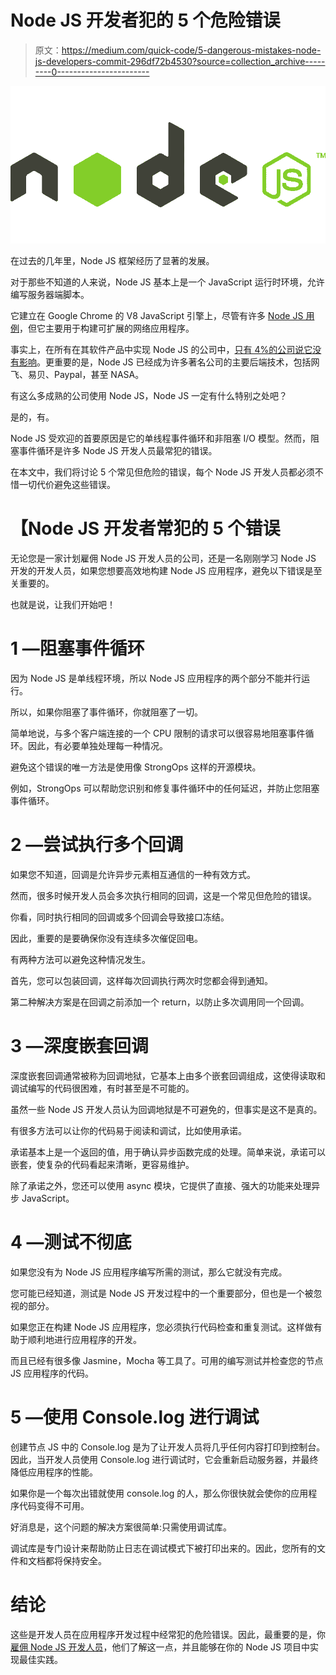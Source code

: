 # Node JS 开发者犯的 5 个危险错误

> 原文：<https://medium.com/quick-code/5-dangerous-mistakes-node-js-developers-commit-296df72b4530?source=collection_archive---------0----------------------->

![](img/c3a507e0c4b07b8cd985b33f949c55bf.png)

在过去的几年里，Node JS 框架经历了显著的发展。

对于那些不知道的人来说，Node JS 基本上是一个 JavaScript 运行时环境，允许编写服务器端脚本。

它建立在 Google Chrome 的 V8 JavaScript 引擎上，尽管有许多 [Node JS 用例](https://www.credencys.com/blog/node-js-development-use-cases/)，但它主要用于构建可扩展的网络应用程序。

事实上，在所有在其软件产品中实现 Node JS 的公司中，[只有 4%的公司说它没有影响](https://nodejs.org/en/user-survey-report/)。更重要的是，Node JS 已经成为许多著名公司的主要后端技术，包括网飞、易贝、Paypal，甚至 NASA。

有这么多成熟的公司使用 Node JS，Node JS 一定有什么特别之处吧？

是的，有。

Node JS 受欢迎的首要原因是它的单线程事件循环和非阻塞 I/O 模型。然而，阻塞事件循环是许多 Node JS 开发人员最常犯的错误。

在本文中，我们将讨论 5 个常见但危险的错误，每个 Node JS 开发人员都必须不惜一切代价避免这些错误。

# 【Node JS 开发者常犯的 5 个错误

无论您是一家计划雇佣 Node JS 开发人员的公司，还是一名刚刚学习 Node JS 开发的开发人员，如果您想要高效地构建 Node JS 应用程序，避免以下错误是至关重要的。

也就是说，让我们开始吧！

# **1 —阻塞事件循环**

因为 Node JS 是单线程环境，所以 Node JS 应用程序的两个部分不能并行运行。

所以，如果你阻塞了事件循环，你就阻塞了一切。

简单地说，与多个客户端连接的一个 CPU 限制的请求可以很容易地阻塞事件循环。因此，有必要单独处理每一种情况。

避免这个错误的唯一方法是使用像 StrongOps 这样的开源模块。

例如，StrongOps 可以帮助您识别和修复事件循环中的任何延迟，并防止您阻塞事件循环。

# **2 —尝试执行多个回调**

如果您不知道，回调是允许异步元素相互通信的一种有效方式。

然而，很多时候开发人员会多次执行相同的回调，这是一个常见但危险的错误。

你看，同时执行相同的回调或多个回调会导致接口冻结。

因此，重要的是要确保你没有连续多次催促回电。

有两种方法可以避免这种情况发生。

首先，您可以包装回调，这样每次回调执行两次时您都会得到通知。

第二种解决方案是在回调之前添加一个 return，以防止多次调用同一个回调。

# **3 —深度嵌套回调**

深度嵌套回调通常被称为回调地狱，它基本上由多个嵌套回调组成，这使得读取和调试编写的代码很困难，有时甚至是不可能的。

虽然一些 Node JS 开发人员认为回调地狱是不可避免的，但事实是这不是真的。

有很多方法可以让你的代码易于阅读和调试，比如使用承诺。

承诺基本上是一个返回的值，用于确认异步函数完成的处理。简单来说，承诺可以嵌套，使复杂的代码看起来清晰，更容易维护。

除了承诺之外，您还可以使用 async 模块，它提供了直接、强大的功能来处理异步 JavaScript。

# **4 —测试不彻底**

如果您没有为 Node JS 应用程序编写所需的测试，那么它就没有完成。

您可能已经知道，测试是 Node JS 开发过程中的一个重要部分，但也是一个被忽视的部分。

如果您正在构建 Node JS 应用程序，您必须执行代码检查和重复测试。这样做有助于顺利地进行应用程序的开发。

而且已经有很多像 Jasmine，Mocha 等工具了。可用的编写测试并检查您的节点 JS 应用程序的代码。

# **5 —使用 Console.log 进行调试**

创建节点 JS 中的 Console.log 是为了让开发人员将几乎任何内容打印到控制台。因此，当开发人员使用 Console.log 进行调试时，它会重新启动服务器，并最终降低应用程序的性能。

如果你是一个每次出错就使用 console.log 的人，那么你很快就会使你的应用程序代码变得不可用。

好消息是，这个问题的解决方案很简单:只需使用调试库。

调试库是专门设计来帮助防止日志在调试模式下被打印出来的。因此，您所有的文件和文档都将保持安全。

# **结论**

这些是开发人员在应用程序开发过程中经常犯的危险错误。因此，最重要的是，你[雇佣 Node JS 开发人员](https://www.credencys.com/hire-node-js-developer/)，他们了解这一点，并且能够在你的 Node JS 项目中实现最佳实践。